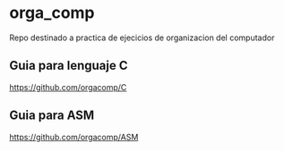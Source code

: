 # orga_comp
Repo destinado a practica de ejecicios de organizacion del computador

## Guia para lenguaje C
https://github.com/orgacomp/C

## Guia para ASM

https://github.com/orgacomp/ASM

